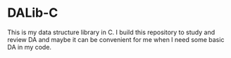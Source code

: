 # DALib-C
This is my data structure library in C. I build this repository to study and review DA and maybe it can be convenient for me when I need some basic DA in my code.
